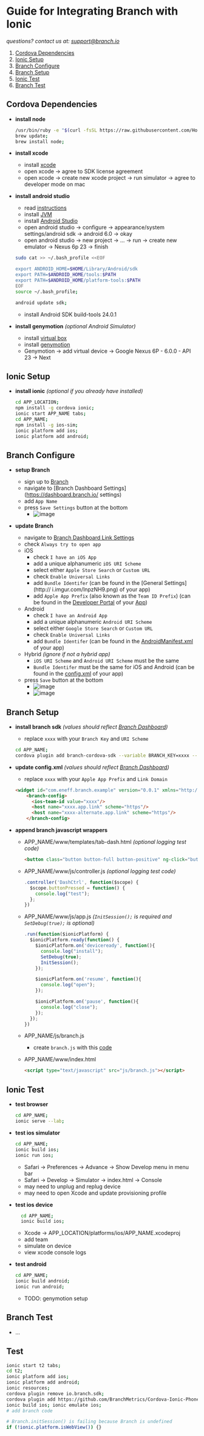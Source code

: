 # Guide for Integrating Branch with Ionic
*questions? contact us at: support@branch.io*

  1. [Cordova Dependencies](#cordova-dependencies)
  1. [Ionic Setup](#ionic-setup)
  1. [Branch Configure](#branch-configure)
  1. [Branch Setup](#branch-setup)
  1. [Ionic Test](#ionic-test)
  1. [Branch Test](#branch-test)

## Cordova Dependencies

- **install node**

    ```sh
    /usr/bin/ruby -e "$(curl -fsSL https://raw.githubusercontent.com/Homebrew/install/master/install)";
    brew update;
    brew install node;
    ```

- **install xcode**
    - install [xcode](https://developer.apple.com/download/)
    - open xcode -> agree to SDK license agreement
    - open xcode -> create new xcode project -> run simulator -> agree to developer mode on mac

- **install android studio**
    - read [instructions](https://developer.android.com/studio/install.html)
    - install [JVM](http://www.oracle.com/technetwork/java/javase/downloads/jdk8-downloads-2133151.html)
    - install [Android Studio](https://developer.android.com/studio/index.html)
    - open android studio -> configure -> appearance/system settings/android sdk -> android 6.0 -> okay
    - open android studio -> new project -> ... -> run -> create new emulator -> Nexus 6p 23 -> finish

    ```sh
    sudo cat >> ~/.bash_profile <<EOF

    export ANDROID_HOME=$HOME/Library/Android/sdk
    export PATH=$ANDROID_HOME/tools:$PATH
    export PATH=$ANDROID_HOME/platform-tools:$PATH
    EOF
    source ~/.bash_profile;
    ```
    
    ```sh
    android update sdk;
    ```
    
    - install Android SDK build-tools 24.0.1

- **install genymotion** *(optional Android Simulator)*
    - install [virtual box](https://www.virtualbox.org/wiki/Downloads)  
    - install [genymotion](https://www.genymotion.com/download/)
    - Genymotion -> add virtual device -> Google Nexus 6P - 6.0.0 - API 23 -> Next


## Ionic Setup

- **install ionic** *(optional if you already have installed)*

    ```sh
    cd APP_LOCATION;
    npm install -g cordova ionic;
    ionic start APP_NAME tabs;
    cd APP_NAME;
    npm install -g ios-sim;
    ionic platform add ios;
    ionic platform add android;
    ```

## Branch Configure

- **setup Branch**
    - sign up to [Branch](https://dashboard.branch.io/)
    - navigate to [Branch Dashboard Settings](https://dashboard.branch.io/    settings)
    - add `App Name`
    - press `Save Settings` button at the bottom
        - ![image](http://i.imgur.com/MVrwf0t.png)

- **update Branch**
    - navigate to [Branch Dashboard Link Settings](https://dashboard.branch.io/settings/link)
    - check `Always try to open app`
    - iOS
        - check `I have an iOS App`
        - add a unique alphanumeric `iOS URI Scheme`
        - select either `Apple Store Search` or `Custom URL`
        - check `Enable Universal Links`
        - add `Bundle Identifer` (can be found in the [General Settings](http://    i.imgur.com/lnpzNH9.png) of your app) 
        - add `Apple App Prefix` (also known as the `Team ID Prefix`) (can be found in the [Developer Portal](https://developer.apple.com/account) of your [App](http://i.imgur.com/NA81ci7.png))
    - Android
        - check `I have an Android App`
        - add a unique alphanumeric `Android URI Scheme`
        - select either `Google Store Search` or `Custom URL`
        - check `Enable Universal Links`
        - add `Bundle Identifer` (can be found in the [AndroidManifest.xml](http://i.imgur.com/D7vxhta.png) of your app) 
    - Hybrid *(ignore if not a hybrid app)*
        - `iOS URI Scheme` and `Android URI Scheme` must be the same
        - `Bundle Identifer` must be the same for iOS and Android (can be found in the [config.xml](http://i.imgur.com/8OyHsjm.png) of your app) 
    - press `Save` button at the bottom 
        - ![image](http://i.imgur.com/UMG1Dmh.png)
        - ![image](http://i.imgur.com/f0dSbJC.png)

## Branch Setup

- **install branch sdk** *(values should reflect [Branch Dashboard](https://dashboard.branch.io/settings/link))*
    - replace `xxxx` with your `Branch Key` and `URI Scheme`
    
    ```sh
    cd APP_NAME;
    cordova plugin add branch-cordova-sdk --variable BRANCH_KEY=xxxx --variable URI_SCHEME=xxxx;
    ```

- **update config.xml** *(values should reflect [Branch Dashboard](https://dashboard.branch.io/settings/link))*
    - replace `xxxx` with your `Apple App Prefix` and `Link Domain`
    
    ```html
  <widget id="com.eneff.branch.example" version="0.0.1" xmlns="http://www.w3.org/ns/widgets" xmlns:cdv="http://cordova.apache.org/ns/1.0">
        <branch-config>
          <ios-team-id value="xxxx"/>
          <host name="xxxx.app.link" scheme="https"/>
          <host name="xxxx-alternate.app.link" scheme="https"/>
        </branch-config>
    ```

- **append branch javascript wrappers**
    - APP_NAME/www/templates/tab-dash.html *(optional logging test code)*

        ```html
        <button class="button button-full button-positive" ng-click="buttonPressed()">test</button>
        ```
    
    - APP_NAME/www/js/controller.js *(optional logging test code)*

        ```javascript
        .controller('DashCtrl', function($scope) {
          $scope.buttonPressed = function() {
            console.log("test");
          };
        })
        ```

    - APP_NAME/www/js/app.js *(`InitSession();` is required and `SetDebug(true);` is optional)*

        ```javascript
        .run(function($ionicPlatform) {
          $ionicPlatform.ready(function() {
            $ionicPlatform.on('deviceready', function(){
              console.log("install");
              SetDebug(true);
              InitSession();
            });

            $ionicPlatform.on('resume', function(){
              console.log("open");
            });

            $ionicPlatform.on('pause', function(){
              console.log("close");
            });
          });
        })
        ```
        
    - APP_NAME/js/branch.js
      - create `branch.js` with this [code](https://gist.github.com/ethanneff/3ee546fdb196ab184f06d896b37a94be)
    - APP_NAME/www/index.html
    
        ```html
        <script type="text/javascript" src="js/branch.js"></script>
        ```

## Ionic Test

- **test browser**

    ```sh
    cd APP_NAME;
    ionic serve --lab;
    ```
    
- **test ios simulator**
    
    ```sh
    cd APP_NAME;
    ionic build ios;
    ionic run ios;
    ```
    
    - Safari -> Preferences -> Advance -> Show Develop menu in menu bar
    - Safari -> Develop -> Simulator -> index.html -> Console
    - may need to unplug and replug device
    - may need to open Xcode and update provisioning profile

- **test ios device**

  ```sh
    cd APP_NAME;
    ionic build ios;
    ```

    - Xcode -> APP_LOCATION/platforms/ios/APP_NAME.xcodeproj
    - add team
    - simulate on device
    - view xcode console logs

- **test android**
  
    ```sh
    cd APP_NAME;
    ionic build android;
    ionic run android;
    ```
    - TODO: genymotion setup

## Branch Test

- ...

## Test
  ```bash
  ionic start t2 tabs;
  cd t2;
  ionic platform add ios;
  ionic platform add android;
  ionic resources;
  cordova plugin remove io.branch.sdk;
  cordova plugin add https://github.com/BranchMetrics/Cordova-Ionic-PhoneGap-Deferred-Deep-Linking-SDK.git --variable BRANCH_KEY=key_live_jnBhaHwt5K8xtn4g4hblHoleqsocI6C2 --variable URI_SCHEME=branchionic;
  ionic build ios; ionic emulate ios;
  # add branch code

  # Branch.initSession() is failing because Branch is undefined
  if (!ionic.platform.isWebView()) {}
  ```
